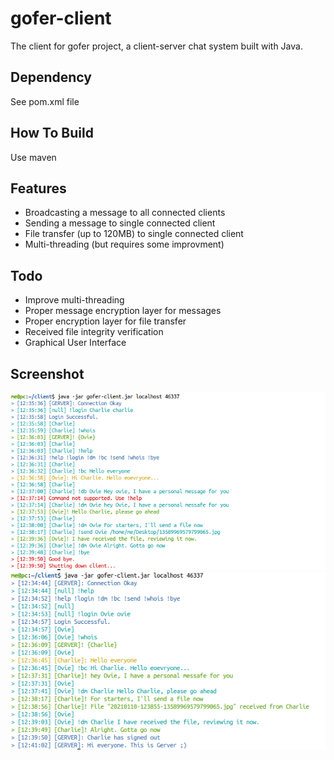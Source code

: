 # gofer-client

The client for gofer project, a client-server chat system built with Java.

## Dependency
See pom.xml file

## How To Build
Use maven

## Features
- Broadcasting a message to all connected clients
- Sending a message to single connected client
- File transfer (up to 120MB) to single connected client
- Multi-threading (but requires some improvment)

## Todo
- Improve multi-threading
- Proper message encryption layer for messages
- Proper encryption layer for file transfer
- Received file integrity verification
- Graphical User Interface

## Screenshot
![Shot](./chat2.png)
![Shot](./chat1.png)
